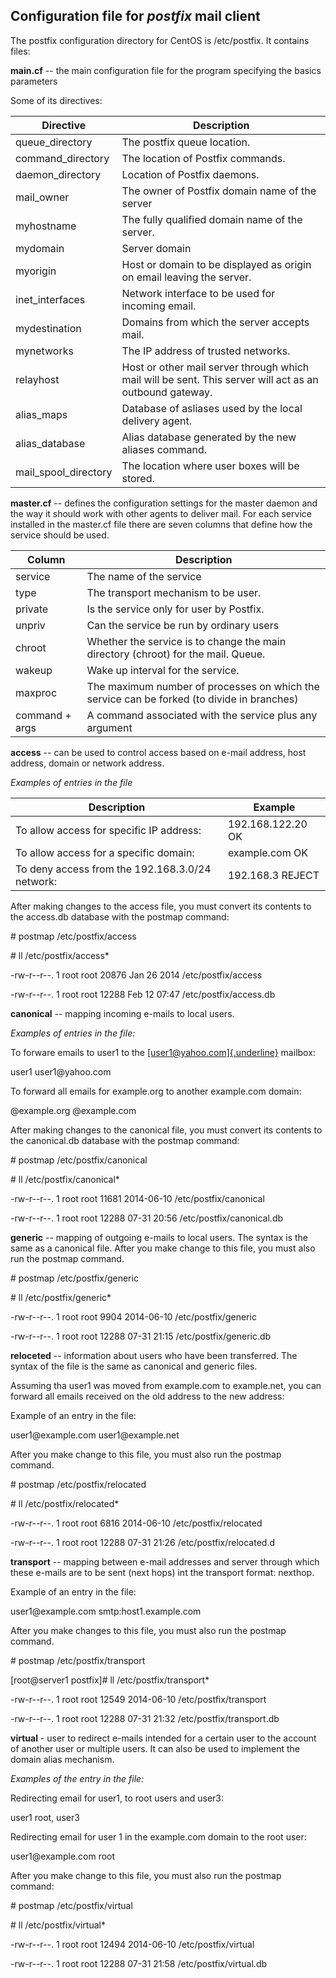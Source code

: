 Configuration file for ***postfix*** mail client
------------------------------------------------

The postfix configuration directory for CentOS is /etc/postfix. It
contains files:

**main.cf** -- the main configuration file for the program specifying
the basics parameters

Some of its directives:


|**Directive**            |       **Description**                                                                                    |
| ------------------------| ---------------------------------------------------------------------------------------------------------|
|queue\_directory         |       The postfix queue location.                                                                         
|command\_directory       |      The location of Postfix commands.
|daemon\_directory        |       Location of Postfix daemons.
|mail\_owner              |       The owner of Postfix domain name of the server
|myhostname               |       The fully qualified domain name of the server.
|mydomain                 |       Server domain
|myorigin                 |       Host or domain to be displayed as origin on email leaving the server.
|inet\_interfaces         |       Network interface to be used for incoming email.
|mydestination            |       Domains from which the server accepts mail.
|mynetworks               |       The IP address of trusted networks.
|relayhost                |       Host or other mail server through which mail will be sent. This server will act as an outbound gateway.
|alias\_maps              |       Database of asliases used by the local delivery agent.
|alias\_database          |       Alias database generated by the new aliases command.
|mail\_spool\_directory   |       The location where user boxes will be stored.

**master.cf** -- defines the configuration settings for the master
daemon and the way it should work with other agents to deliver mail.
For each service installed in the master.cf file there are seven
columns that define how the service should be used.

|Column           |     Description
|---------------- | --------------------------------------------------------------------------------------------
|service          |    The name of the service
|type             |    The transport mechanism to be user.
|private          |    Is the service only for user by Postfix.
|unpriv           |    Can the service be run by ordinary users
|chroot           |    Whether the service is to change the main directory (chroot) for the mail. Queue.
|wakeup           |    Wake up interval for the service.
|maxproc          |    The maximum number of processes on which the service can be forked (to divide in branches)
|command + args   |   A command associated with the service plus any argument

**access** -- can be used to control access based on e-mail address,
host address, domain or network address.

*Examples of entries in the file*

|Description                                     | Example
|------------------------------------------------|--------------------
|To allow access for specific IP address:        | 192.168.122.20 OK
|To allow access for a specific domain:          | example.com OK
|To deny access from the 192.168.3.0/24 network: | 192.168.3 REJECT

After making changes to the access file, you must convert its contents
to the access.db database with the postmap command:

\# postmap /etc/postfix/access

\# ll /etc/postfix/access\*

-rw-r\--r\--. 1 root root 20876 Jan 26 2014 /etc/postfix/access

-rw-r\--r\--. 1 root root 12288 Feb 12 07:47 /etc/postfix/access.db

**canonical** -- mapping incoming e-mails to local users.

*Examples of entries in the file:*

To forware emails to user1 to the
[[user1\@yahoo.com]{.underline}](mailto:user1@yahoo.com) mailbox:

user1 user1\@yahoo.com

To forward all emails for example.org to another example.com domain:

\@example.org \@example.com

After making changes to the canonical file, you must convert its
contents to the canonical.db database with the postmap command:

\# postmap /etc/postfix/canonical

\# ll /etc/postfix/canonical\*

-rw-r\--r\--. 1 root root 11681 2014-06-10 /etc/postfix/canonical

-rw-r\--r\--. 1 root root 12288 07-31 20:56 /etc/postfix/canonical.db

**generic** -- mapping of outgoing e-mails to local users. The syntax
is the same as a canonical file. After you make change to this file,
you must also run the postmap command.

\# postmap /etc/postfix/generic

\# ll /etc/postfix/generic\*

-rw-r\--r\--. 1 root root 9904 2014-06-10 /etc/postfix/generic

-rw-r\--r\--. 1 root root 12288 07-31 21:15 /etc/postfix/generic.db

**reloceted** -- information about users who have been transferred.
The syntax of the file is the same as canonical and generic files.

Assuming tha user1 was moved from example.com to example.net, you can
forward all emails received on the old address to the new address:

Example of an entry in the file:

user1\@example.com user1\@example.net

After you make change to this file, you must also run the postmap
command.

\# postmap /etc/postfix/relocated

\# ll /etc/postfix/relocated\*

-rw-r\--r\--. 1 root root 6816 2014-06-10 /etc/postfix/relocated

-rw-r\--r\--. 1 root root 12288 07-31 21:26 /etc/postfix/relocated.d

**transport** -- mapping between e-mail addresses and server through
which these e-mails are to be sent (next hops) int the transport
format: nexthop.

Example of an entry in the file:

user1\@example.com smtp:host1.example.com

After you make changes to this file, you must also run the postmap
command.

\# postmap /etc/postfix/transport

\[root\@server1 postfix\]\# ll /etc/postfix/transport\*

-rw-r\--r\--. 1 root root 12549 2014-06-10 /etc/postfix/transport

-rw-r\--r\--. 1 root root 12288 07-31 21:32 /etc/postfix/transport.db

**virtual** - user to redirect e-mails intended for a certain user to
the account of another user or multiple users. It can also be used to
implement the domain alias mechanism.

*Examples of the entry in the file:*

Redirecting email for user1, to root users and user3:

user1 root, user3

Redirecting email for user 1 in the example.com domain to the root
user:

user1\@example.com root

After you make change to this file, you must also run the postmap
command:

\# postmap /etc/postfix/virtual

\# ll /etc/postfix/virtual\*

-rw-r\--r\--. 1 root root 12494 2014-06-10 /etc/postfix/virtual

-rw-r\--r\--. 1 root root 12288 07-31 21:58 /etc/postfix/virtual.db
